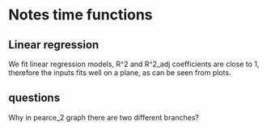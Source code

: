 # Notes time functions

## Linear regression

We fit linear regression models, R^2 and R^2_adj coefficients are close to 1, 
therefore the inputs fits well on a plane, as can be seen from plots.

## questions

Why in pearce_2 graph there are two different branches?